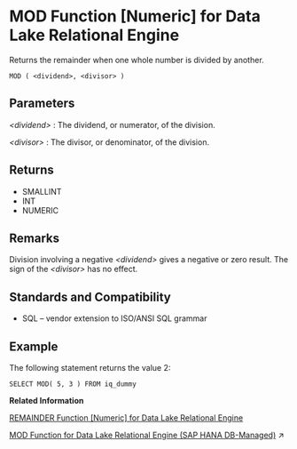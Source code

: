 <!-- loioa5650e7684f21015b1dcafaf320a4d00 -->

# MOD Function \[Numeric\] for Data Lake Relational Engine

Returns the remainder when one whole number is divided by another.



```
MOD ( <dividend>, <divisor> )
```



<a name="loioa5650e7684f21015b1dcafaf320a4d00__MOD_parm1"/>

## Parameters

 *<dividend\>*
 :   The dividend, or numerator, of the division.

  *<divisor\>*
 :   The divisor, or denominator, of the division.

 

<a name="loioa5650e7684f21015b1dcafaf320a4d00__MOD_returns1"/>

## Returns

-   SMALLINT
-   INT
-   NUMERIC



<a name="loioa5650e7684f21015b1dcafaf320a4d00__MOD_remarks1"/>

## Remarks

Division involving a negative *<dividend\>* gives a negative or zero result. The sign of the *<divisor\>* has no effect.



<a name="loioa5650e7684f21015b1dcafaf320a4d00__MOD_standards1"/>

## Standards and Compatibility

-   SQL – vendor extension to ISO/ANSI SQL grammar



<a name="loioa5650e7684f21015b1dcafaf320a4d00__MOD_examples1"/>

## Example

The following statement returns the value 2:

```
SELECT MOD( 5, 3 ) FROM iq_dummy
```

**Related Information**  


[REMAINDER Function \[Numeric\] for Data Lake Relational Engine](remainder-function-numeric-for-data-lake-relational-engine-a5788e7.md "Returns the remainder when one whole number is divided by another.")

[MOD Function for Data Lake Relational Engine (SAP HANA DB-Managed)](https://help.sap.com/viewer/a898e08b84f21015969fa437e89860c8/2023_1_QRC/en-US/f5c120d23a114a08951fed08d45fecc1.html "Returns the remainder when one whole number is divided by another.") :arrow_upper_right:

